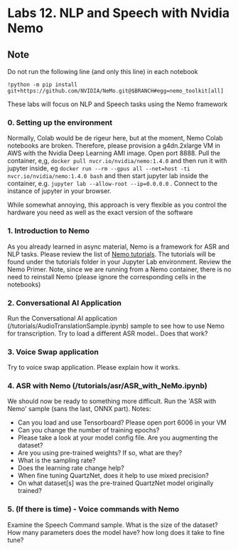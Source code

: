 # Labs 12.  NLP and Speech with Nvidia Nemo

## Note
Do not run the following line (and only this line) in each notebook
```
!python -m pip install git+https://github.com/NVIDIA/NeMo.git@$BRANCH#egg=nemo_toolkit[all]
```

These labs will focus on NLP and Speech tasks using the Nemo framework

### 0. Setting up the environment
Normally, Colab would be de rigeur here, but at the moment, Nemo Colab notebooks are broken.  Therefore, please provision a g4dn.2xlarge VM in AWS with the Nvidia Deep Learning AMI image.  Open port 8888.  Pull the container, e,g, ```docker pull nvcr.io/nvidia/nemo:1.4.0``` and then run it with jupyter inside, eg ```docker run --rm --gpus all --net=host -ti nvcr.io/nvidia/nemo:1.4.0 bash``` and then start jupyter lab inside the container, e.g. ```jupyter lab --allow-root --ip=0.0.0.0``` . Connect to the instance of jupyter in your browser.

While somewhat annoying, this approach is very flexible as you control the hardware you need as well as the exact version of the software

### 1. Introduction to Nemo
As you already learned in  async material, Nemo is a framework for ASR and NLP tasks.  Please review the list of [Nemo tutorials](https://docs.nvidia.com/deeplearning/nemo/user-guide/docs/en/main/starthere/tutorials.html). The tutorials will be found under the tutorials folder in your Jupyter Lab environment. Review the Nemo Primer.  Note, since we are running from a Nemo container, there is no need to reinstall Nemo (please ignore the corresponding cells in the notebooks)

### 2. Conversational AI Application
Run the Conversational AI application (/tutorials/AudioTranslationSample.ipynb) sample to see how to use Nemo for transcription. Try to load a different ASR model.. Does that work?

### 3. Voice Swap application
Try to voice swap application. Please explain how it works.

### 4. ASR with Nemo (/tutorials/asr/ASR_with_NeMo.ipynb)
We should now be ready to something more difficult. Run the 'ASR with Nemo' sample (sans the last, ONNX part). Notes:
* Can you load and use Tensorboard? Please open port 6006 in your VM
* Can you change the number of training epochs?
* Please take a look at your model config file.  Are you augmenting the dataset?
* Are you using pre-trained weights? If so, what are they?
* What is the sampling rate?
* Does the learning rate change help?
* When fine tuning QuartzNet, does it help to use mixed precision?
* On what dataset[s] was the pre-trained QuartzNet model originally trained?

### 5. (If there is time) - Voice commands with Nemo
Examine the Speech Command sample. What is the size of the dataset? How many parameters does the model have? how long does it take to fine tune?
